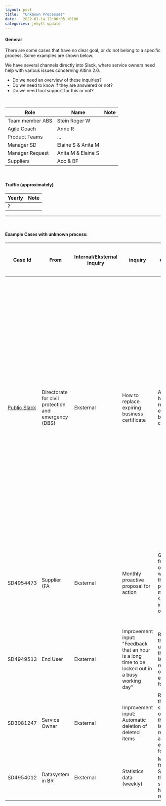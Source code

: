 ```yaml
---
layout: post
title:  "Unknown Processes"
date:   2022-01-14 12:00:05 +0100
categories: jekyll update
---
```


#### General
There are some cases that have no clear goal, or do not belong to a specific process.
Some examples are shown below.

We have several channels directly into Slack, where service owners need help with various issues concerning Altinn 2.0.
- Do we need an overview of these inquiries?
- Do we need to know if they are answered or not?
- Do we need tool support for this or not? 

<br />

| Role | Name | Note |
| -- | -- | -- |
| Team member ABS | Stein Roger W |  |
| Agile Coach | Anne R |  |
| Product Teams | ... |  |
| Manager SD | Elaine S & Anita M |  |
| Manager Request | Anita M & Elaine S |  |
| Suppliers | Acc & BF |  |

<br />

#### Traffic (approximately)

| Yearly | Note |
| -- | -- |
| ? |  |

---

<br />

#### **Example Cases with unknown process:**



| Case Id | From | Internal/Eksternal inquiry | inquiry | The desired outcome of the case | Contributors | Information security | Note |
| -- | -- | -- | -- | -- | -- | -- | -- |
| <a href="https://altinn.slack.com/archives/CGXG2G19T/p1637313296035400">Public Slack</a> | Directorate for civil protection and emergency (DBS) | Eksternal | How to replace expiring business certificate | Answer how to replace expiring business certificate | SD <br /> Request Team <br /> Team Coach <br /> Product Team <br /> Supplier | n/a | **History:** <br /> - Questions in this channel comes from and is beeing handeled mainly by technicians. <br /> - Nobody could answer this, and the customer was asked to send the question to tjenesteeier@altinn.no (SD) <br /> - Case Id SD - SD4950719 <br /> - SD escalated the case to Request RF23161. <br /> - The Request was escalated to Team Authorisation (RFT25534), and discussed in <a href="https://altinndevops.slack.com/files/USLACKBOT/F02NP5E4M7A/rft25534__fornye_virksomhetssertifikat"></a>Slack. <br /> - A long discussion in Slack with resources from several teams, ended in an order to Supplier. <br /> <br /> **Question:** <br /> - Are there many cases that are handled this way? <br /> - How should the case have been handled, so that it gave better value to the customer  <br /> - Will it be possible in the short term to remove any waste in such cases? |
| SD4954473 | Supplier (FA | Eksternal | Monthly proactive proposal for action  | Give feedback on whether the proposed measure should be introduced or not  | SD <br /> Request Team <br /> Product Teams | | Every month Team Infrastructure receieves 2 proactive suggestions from Basefarm per month. Sometimes it takes a long time to answer these suggestions. Accenture also send us 2 proactive suggestions per month, but they registers their cases <a href="https://dev.azure.com/digdir/Altinn/_workitems/edit/18919">here:</a> |
| SD4949513 | End User  | Eksternal | Improvement input: "Feedback that an hour is a long time to be locked out in a busy working day"| Reply to the end user that the input is registered, or expected follow-up | ABS <br /> SD <br /> Request Team <br />Internal Product Team | | |
| SD3081247 | Service Owner | Eksternal | Improvement input: Automatic deletion of deleted items  | Reply to the service owner that the input is registered, and expected follow-up | SD <br />Request Team <br /> Product Team | | SLA Cooperation Agreement |
| SD4954012 | Datasystem in BR | Eksternal | Statistics data (weekly) | Message from SERES that statistics have been received | SD <br /> Request Team <br /> Team Seres | | Waste? |

